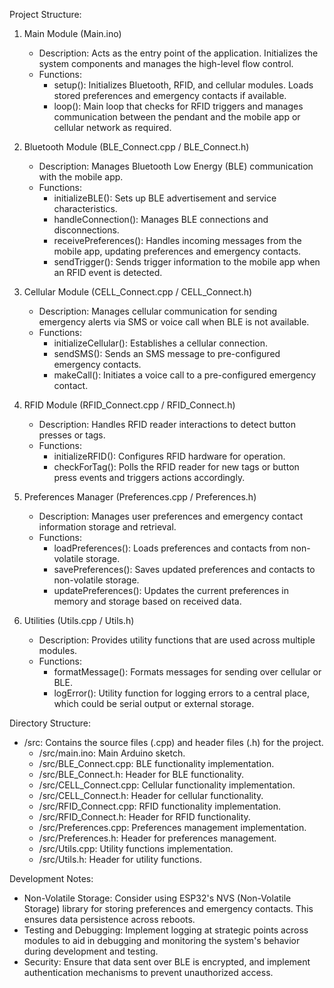 Project Structure:

1. Main Module (Main.ino)
   - Description: Acts as the entry point of the application. Initializes the system components and manages the high-level flow control.
   - Functions:
     - setup(): Initializes Bluetooth, RFID, and cellular modules. Loads stored preferences and emergency contacts if available.
     - loop(): Main loop that checks for RFID triggers and manages communication between the pendant and the mobile app or cellular network as required.

2. Bluetooth Module (BLE_Connect.cpp / BLE_Connect.h)
   - Description: Manages Bluetooth Low Energy (BLE) communication with the mobile app.
   - Functions:
     - initializeBLE(): Sets up BLE advertisement and service characteristics.
     - handleConnection(): Manages BLE connections and disconnections.
     - receivePreferences(): Handles incoming messages from the mobile app, updating preferences and emergency contacts.
     - sendTrigger(): Sends trigger information to the mobile app when an RFID event is detected.

3. Cellular Module (CELL_Connect.cpp / CELL_Connect.h)
   - Description: Manages cellular communication for sending emergency alerts via SMS or voice call when BLE is not available.
   - Functions:
     - initializeCellular(): Establishes a cellular connection.
     - sendSMS(): Sends an SMS message to pre-configured emergency contacts.
     - makeCall(): Initiates a voice call to a pre-configured emergency contact.

4. RFID Module (RFID_Connect.cpp / RFID_Connect.h)
   - Description: Handles RFID reader interactions to detect button presses or tags.
   - Functions:
     - initializeRFID(): Configures RFID hardware for operation.
     - checkForTag(): Polls the RFID reader for new tags or button press events and triggers actions accordingly.

5. Preferences Manager (Preferences.cpp / Preferences.h)
   - Description: Manages user preferences and emergency contact information storage and retrieval.
   - Functions:
     - loadPreferences(): Loads preferences and contacts from non-volatile storage.
     - savePreferences(): Saves updated preferences and contacts to non-volatile storage.
     - updatePreferences(): Updates the current preferences in memory and storage based on received data.

6. Utilities (Utils.cpp / Utils.h)
   - Description: Provides utility functions that are used across multiple modules.
   - Functions:
     - formatMessage(): Formats messages for sending over cellular or BLE.
     - logError(): Utility function for logging errors to a central place, which could be serial output or external storage.

Directory Structure:
- /src: Contains the source files (.cpp) and header files (.h) for the project.
  - /src/main.ino: Main Arduino sketch.
  - /src/BLE_Connect.cpp: BLE functionality implementation.
  - /src/BLE_Connect.h: Header for BLE functionality.
  - /src/CELL_Connect.cpp: Cellular functionality implementation.
  - /src/CELL_Connect.h: Header for cellular functionality.
  - /src/RFID_Connect.cpp: RFID functionality implementation.
  - /src/RFID_Connect.h: Header for RFID functionality.
  - /src/Preferences.cpp: Preferences management implementation.
  - /src/Preferences.h: Header for preferences management.
  - /src/Utils.cpp: Utility functions implementation.
  - /src/Utils.h: Header for utility functions.

Development Notes:
- Non-Volatile Storage: Consider using ESP32's NVS (Non-Volatile Storage) library for storing preferences and emergency contacts. This ensures data persistence across reboots.
- Testing and Debugging: Implement logging at strategic points across modules to aid in debugging and monitoring the system's behavior during development and testing.
- Security: Ensure that data sent over BLE is encrypted, and implement authentication mechanisms to prevent unauthorized access.
